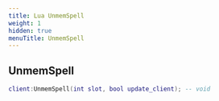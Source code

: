 ```yaml
---
title: Lua UnmemSpell
weight: 1
hidden: true
menuTitle: UnmemSpell
---
```

## UnmemSpell
```lua
client:UnmemSpell(int slot, bool update_client); -- void
```